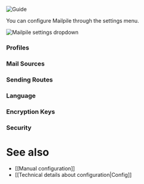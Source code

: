 ![Guide](https://github.com/pagekite/Mailpile/wiki/images/page-guide.png)

You can configure Mailpile through the settings menu.

![Mailpile settings dropdown](https://github.com/pagekite/Mailpile/wiki/images/Mailpile-Settings-Dropdown.png)

### Profiles

### Mail Sources

### Sending Routes

### Language

### Encryption Keys

### Security

# See also

* [[Manual configuration]]
* [[Technical details about configuration|Config]]